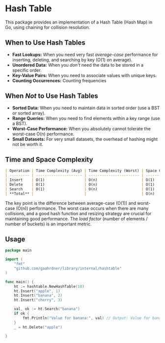 # Hash Table

This package provides an implementation of a Hash Table (Hash Map) in Go, using chaining for collision resolution.

## When to Use Hash Tables

* **Fast Lookups:** When you need very fast *average-case* performance for inserting, deleting, and searching by key (O(1) on average).
* **Unordered Data:** When you *don't* need the data to be stored in a specific order.
* **Key-Value Pairs:** When you need to associate values with unique keys.
* **Counting Occurrences:** Counting frequencies

## When *Not* to Use Hash Tables

* **Sorted Data:** When you need to maintain data in sorted order (use a BST or sorted array).
* **Range Queries:** When you need to find elements within a key range (use a BST).
* **Worst-Case Performance:** When you absolutely cannot tolerate the worst-case O(n) performance.
* **Small Datasets:** For very small datasets, the overhead of hashing might not be worth it.

## Time and Space Complexity

```markdown
| Operation | Time Complexity (Avg) | Time Complexity (Worst) | Space Complexity |
| --------- | --------------------- | ----------------------- | ---------------- |
| Insert    | O(1)                  | O(n)                    | O(1)             |
| Delete    | O(1)                  | O(n)                    | O(1)             |
| Search    | O(1)                  | O(n)                    | O(1)             |
| **Total** |                       |                         | O(n)             |
```

The key point is the difference between average-case (O(1)) and worst-case (O(n)) performance. The worst case occurs when there are many collisions, and a good hash function and resizing strategy are crucial for maintaining good performance.  The *load factor* (number of elements / number of buckets) is an important metric.

## Usage

```go
package main

import (
    "fmt"
    "github.com/gaahrdner/library/internal/hashtable"
)

func main() {
    ht := hashtable.NewHashTable(10)
    ht.Insert("apple", 1)
    ht.Insert("banana", 2)
    ht.Insert("cherry", 3)

    val, ok := ht.Search("banana")
    if ok {
        fmt.Println("Value for banana:", val) // Output: Value for banana: 2
    }
    _ = ht.Delete("apple")

}
```

